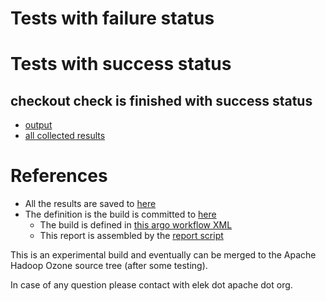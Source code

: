 # Tests with failure status


# Tests with success status

## checkout check is finished with success status

   * [output](https://raw.githubusercontent.com/elek/ozone-ci/master/pr/pr-hdds-2119-jvmlc/checkout/output.log)
   * [all collected results](https://github.com/elek/ozone-ci/tree/master/pr/pr-hdds-2119-jvmlc/checkout)




# References

 * All the results are saved to [here](https://github.com/elek/ozone-ci/tree/master/pr/pr-hdds-2119-jvmlc/)
 * The definition is the build is committed to [here](https://github.com/elek/argo-ozone)
    * The build is defined in [this argo workflow XML](https://github.com/elek/argo-ozone/blob/master/ozone-build.yaml)
    * This report is assembled by the [report script](https://github.com/elek/argo-ozone/blob/master/scripts/report.sh)

This is an experimental build and eventually can be merged to the Apache Hadoop Ozone source tree (after some testing).

In case of any question please contact with elek dot apache dot org.

